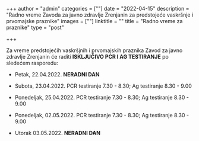 +++
author = "admin"
categories = [""]
date = "2022-04-15"
description = "Radno vreme Zavoda za javno zdravlje Zrenjanin za predstojeće vaskršnje i prvomajske praznike"
images = [""]
linktitle = ""
title = "Radno vreme za praznike"
type = "post"

+++

Za vreme predstojećih vaskršjnih i prvomajskih praznika Zavod za javno zdravlje Zrenjanin će raditi **ISKLJUČIVO PCR I AG TESTIRANJE** po sledećem rasporedu:

- Petak, 22.04.2022. **NERADNI DAN**
- Subota, 23.04.2022. PCR testiranje 7.30 - 8.30; Ag testiranje 8.30 - 9.00
- Ponedeljak, 25.04.2022. PCR testiranje 7.30 - 8.30; Ag testiranje 8.30 - 9.00

- Ponedeljak, 02.05.2022. PCR testiranje 7.30 - 8.30; Ag testiranje 8.30 - 9.00
- Utorak 03.05.2022. **NERADNI DAN**
